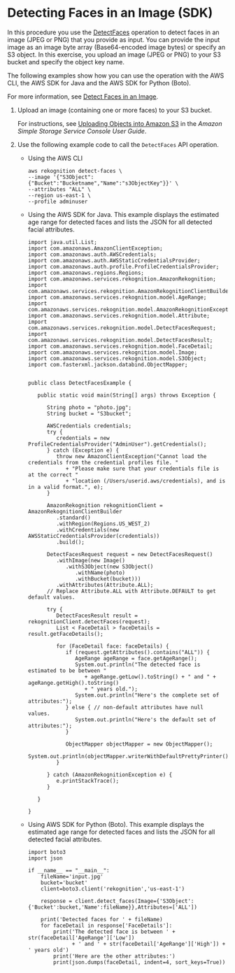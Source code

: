 # Detecting Faces in an Image \(SDK\)<a name="procedure-detecting-faces-in-images"></a>

In this procedure you use the [DetectFaces](API_DetectFaces.md) operation to detect faces in an image \(JPEG or PNG\) that you provide as input\. You can provide the input image as an image byte array \(Base64\-encoded image bytes\) or specify an S3 object\. In this exercise, you upload an image \(JPEG or PNG\) to your S3 bucket and specify the object key name\.

The following examples show how you can use the operation with the AWS CLI, the AWS SDK for Java and the AWS SDK for Python \(Boto\)\. 

For more information, see [Detect Faces in an Image](faces.md#faces-detect-images)\. 

1. Upload an image \(containing one or more faces\) to your S3 bucket\. 

   For instructions, see [Uploading Objects into Amazon S3](http://docs.aws.amazon.com/AmazonS3/latest/user-guide/UploadingObjectsintoAmazonS3.html) in the *Amazon Simple Storage Service Console User Guide*\.

1. Use the following example code to call the `DetectFaces` API operation\.
   + Using the AWS CLI

     ```
     aws rekognition detect-faces \
     --image '{"S3Object":{"Bucket":"Bucketname","Name":"s3ObjectKey"}}' \
     --attributes "ALL" \
     --region us-east-1 \
     --profile adminuser
     ```
   + Using the AWS SDK for Java\. This example displays the estimated age range for detected faces and lists the JSON for all detected facial attributes\.

     ```
     import java.util.List;
     import com.amazonaws.AmazonClientException;
     import com.amazonaws.auth.AWSCredentials;
     import com.amazonaws.auth.AWSStaticCredentialsProvider;
     import com.amazonaws.auth.profile.ProfileCredentialsProvider;
     import com.amazonaws.regions.Regions;
     import com.amazonaws.services.rekognition.AmazonRekognition;
     import com.amazonaws.services.rekognition.AmazonRekognitionClientBuilder;
     import com.amazonaws.services.rekognition.model.AgeRange;
     import com.amazonaws.services.rekognition.model.AmazonRekognitionException;
     import com.amazonaws.services.rekognition.model.Attribute;
     import com.amazonaws.services.rekognition.model.DetectFacesRequest;
     import com.amazonaws.services.rekognition.model.DetectFacesResult;
     import com.amazonaws.services.rekognition.model.FaceDetail;
     import com.amazonaws.services.rekognition.model.Image;
     import com.amazonaws.services.rekognition.model.S3Object;
     import com.fasterxml.jackson.databind.ObjectMapper;
     
     
     public class DetectFacesExample {
     
        public static void main(String[] args) throws Exception {
     
           String photo = "photo.jpg";
           String bucket = "S3bucket";
     
           AWSCredentials credentials;
           try {
              credentials = new ProfileCredentialsProvider("AdminUser").getCredentials();
           } catch (Exception e) {
              throw new AmazonClientException("Cannot load the credentials from the credential profiles file. "
                 + "Please make sure that your credentials file is at the correct "
                 + "location (/Users/userid.aws/credentials), and is in a valid format.", e);
           }
     
           AmazonRekognition rekognitionClient = AmazonRekognitionClientBuilder
              .standard()
              .withRegion(Regions.US_WEST_2)
              .withCredentials(new AWSStaticCredentialsProvider(credentials))
              .build();
     
           DetectFacesRequest request = new DetectFacesRequest()
              .withImage(new Image()
                 .withS3Object(new S3Object()
                    .withName(photo)
                    .withBucket(bucket)))
              .withAttributes(Attribute.ALL);
           // Replace Attribute.ALL with Attribute.DEFAULT to get default values.
     
           try {
              DetectFacesResult result = rekognitionClient.detectFaces(request);
              List < FaceDetail > faceDetails = result.getFaceDetails();
     
              for (FaceDetail face: faceDetails) {
                 if (request.getAttributes().contains("ALL")) {
                    AgeRange ageRange = face.getAgeRange();
                    System.out.println("The detected face is estimated to be between "
                       + ageRange.getLow().toString() + " and " + ageRange.getHigh().toString()
                       + " years old.");
                    System.out.println("Here's the complete set of attributes:");
                 } else { // non-default attributes have null values.
                    System.out.println("Here's the default set of attributes:");
                 }
     
                 ObjectMapper objectMapper = new ObjectMapper();
                 System.out.println(objectMapper.writerWithDefaultPrettyPrinter().writeValueAsString(face));
              }
     
           } catch (AmazonRekognitionException e) {
              e.printStackTrace();
           }
     
        }
     
     }
     ```
   + Using AWS SDK for Python \(Boto\)\. This example displays the estimated age range for detected faces and lists the JSON for all detected facial attributes\.

     ```
     import boto3
     import json
     
     if __name__ == "__main__":
         fileName='input.jpg'
         bucket='bucket'
         client=boto3.client('rekognition','us-east-1')
     
         response = client.detect_faces(Image={'S3Object':{'Bucket':bucket,'Name':fileName}},Attributes=['ALL'])
     
         print('Detected faces for ' + fileName)
         for faceDetail in response['FaceDetails']:
             print('The detected face is between ' + str(faceDetail['AgeRange']['Low'])
                   + ' and ' + str(faceDetail['AgeRange']['High']) + ' years old')
             print('Here are the other attributes:')
             print(json.dumps(faceDetail, indent=4, sort_keys=True))
     ```